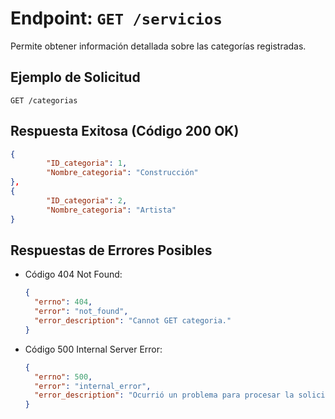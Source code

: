 # Endpoint: `GET /servicios`

Permite obtener información detallada sobre las categorías registradas.

## Ejemplo de Solicitud
```http
GET /categorias
```

## Respuesta Exitosa (Código 200 OK)
```json
{
        "ID_categoria": 1,
        "Nombre_categoria": "Construcción"
},
{
        "ID_categoria": 2,
        "Nombre_categoria": "Artista"
}
```

## Respuestas de Errores Posibles
- Código 404 Not Found:

  ```json
  {
    "errno": 404,
    "error": "not_found",
    "error_description": "Cannot GET categoria."
  }
  ```

- Código 500 Internal Server Error:
  ```json
  {
    "errno": 500,
    "error": "internal_error",
    "error_description": "Ocurrió un problema para procesar la solicitud"
  }
  ``` 
